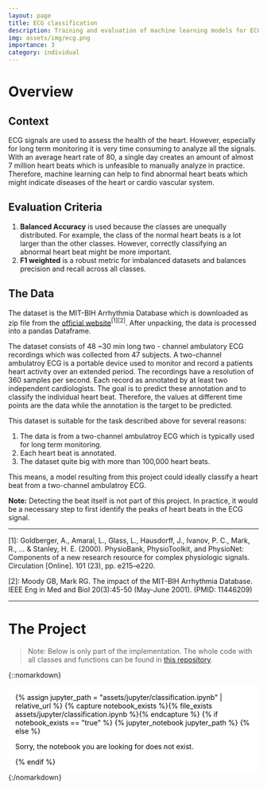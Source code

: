 ```yaml
---
layout: page
title: ECG classification
description: Training and evaluation of machine learning models for ECG classification using nested cross-validation.
img: assets/img/ecg.png
importance: 3
category: individual
---
```


# Overview

## Context

ECG signals are used to assess the health of the heart. However, especially for long term monitoring it is very time consuming to analyze all the signals. With an average heart rate of 80, a single day creates an amount of almost 7 million heart beats which is unfeasible to manually analyze in practice. Therefore, machine learning can help to find abnormal heart beats which might indicate diseases of the heart or cardio vascular system.

## Evaluation Criteria

1. **Balanced Accuracy** is used because the classes are unequally distributed. For example, the class of the normal heart beats is a lot larger than the other classes. However, correctly classifying an abnormal heart beat might be more important.
2. **F1 weighted** is a robust metric for imbalanced datasets and balances precision and recall across all classes.

## The Data

The dataset is the MIT-BIH Arrhythmia Database which is downloaded as zip file from the [official website](https://physionet.org/content/mitdb/1.0.0/)<sup>[1]</sup><sup>[2]</sup>. After unpacking, the data is processed into a pandas Dataframe.

The dataset consists of 48 ~30 min long two - channel ambulatory ECG recordings which was collected from 47 subjects. A two-channel ambulatroy ECG is a portable device used to monitor and record a patients heart activity over an extended period. The recordings have a resolution of 360 samples per second. Each record as annotated by at least two independent cardiologists.
The goal is to predict these annotation and to classify the individual heart beat. Therefore, the values at different time points are the data while the annotation is the target to be predicted.

This dataset is suitable for the task described above for several reasons:

1. The data is from a two-channel ambulatroy ECG which is typically used for long term monitoring.
2. Each heart beat is annotated.
3. The dataset quite big with more than 100,000 heart beats.

This means, a model resulting from this project could ideally classify a heart beat from a two-channel ambulatroy ECG.

**Note:** Detecting the beat itself is not part of this project. In practice, it would be a necessary step to first identify the peaks of heart beats in the ECG signal.

---

[1]: Goldberger, A., Amaral, L., Glass, L., Hausdorff, J., Ivanov, P. C., Mark, R., ... & Stanley, H. E. (2000). PhysioBank, PhysioToolkit, and PhysioNet: Components of a new research resource for complex physiologic signals. Circulation [Online]. 101 (23), pp. e215–e220.

[2]: Moody GB, Mark RG. The impact of the MIT-BIH Arrhythmia Database. IEEE Eng in Med and Biol 20(3):45-50 (May-June 2001). (PMID: 11446209)

---

# The Project

> Note: Below is only part of the implementation. The whole code with all classes and functions can be found in [this repository](https://github.com/lartmann/ECG-Classification).

{::nomarkdown}

<div style="background-color: white; color: black; padding: 1em; border-radius: 8px;">
{% assign jupyter_path = "assets/jupyter/classification.ipynb" | relative_url %}
{% capture notebook_exists %}{% file_exists assets/jupyter/classification.ipynb %}{% endcapture %}
{% if notebook_exists == "true" %}
{% jupyter_notebook jupyter_path %}
{% else %}

<p>Sorry, the notebook you are looking for does not exist.</p>
{% endif %}
</div>
{:/nomarkdown}
